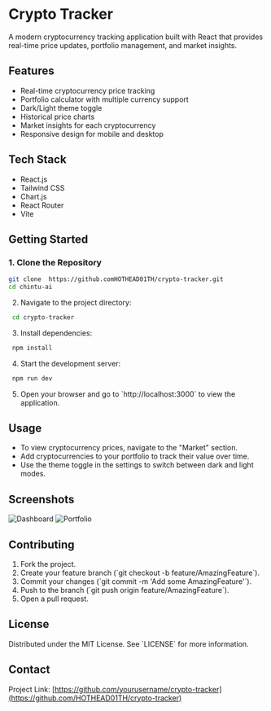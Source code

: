 # Crypto Tracker

A modern cryptocurrency tracking application built with React that provides real-time price updates, portfolio management, and market insights.

## Features

- Real-time cryptocurrency price tracking
- Portfolio calculator with multiple currency support
- Dark/Light theme toggle
- Historical price charts
- Market insights for each cryptocurrency
- Responsive design for mobile and desktop

## Tech Stack

- React.js
- Tailwind CSS
- Chart.js
- React Router
- Vite

## Getting Started

### 1. Clone the Repository

```bash
git clone  https://github.comHOTHEAD01TH/crypto-tracker.git
cd chintu-ai
```

2. Navigate to the project directory:
  ```bash
   cd crypto-tracker
```

3. Install dependencies:
  ```bash
   npm install
 ```

4. Start the development server:
  ```bash
   npm run dev
  ```

5. Open your browser and go to \`http://localhost:3000\` to view the application.

## Usage

- To view cryptocurrency prices, navigate to the \"Market\" section.
- Add cryptocurrencies to your portfolio to track their value over time.
- Use the theme toggle in the settings to switch between dark and light modes.

## Screenshots

![Dashboard](./screenshots/dashboard.png)
![Portfolio](./screenshots/portfolio.png)

## Contributing

1. Fork the project.
2. Create your feature branch (\`git checkout -b feature/AmazingFeature\`).
3. Commit your changes (\`git commit -m 'Add some AmazingFeature'\`).
4. Push to the branch (\`git push origin feature/AmazingFeature\`).
5. Open a pull request.

## License

Distributed under the MIT License. See \`LICENSE\` for more information.

## Contact

Project Link: [https://github.com/yourusername/crypto-tracker](https://github.com/HOTHEAD01TH/crypto-tracker)
